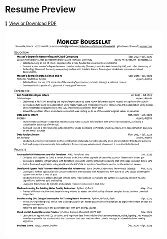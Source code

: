# Resume Preview

📄 [View or Download PDF](./english-full.pdf)

![Resume Preview](./english-full_preview.png)

